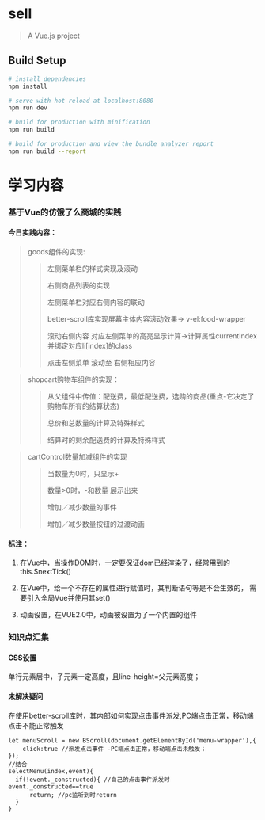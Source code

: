 # sell

> A Vue.js project

## Build Setup

``` bash
# install dependencies
npm install

# serve with hot reload at localhost:8080
npm run dev

# build for production with minification
npm run build

# build for production and view the bundle analyzer report
npm run build --report
```

# 学习内容

### 基于Vue的仿饿了么商城的实践

#### 今日实践内容：

> goods组件的实现:
>
>>	左侧菜单栏的样式实现及滚动
>>
>>	右侧商品列表的实现
>>
>>	左侧菜单栏对应右侧内容的联动
>>
>>  better-scroll库实现屏幕主体内容滚动效果-> v-el:food-wrapper
>>
>>  滚动右侧内容 对应左侧菜单的高亮显示计算->计算属性currentIndex并绑定对应li[index]的class
>>
>>  点击左侧菜单 滚动至 右侧相应内容
>>

> shopcart购物车组件的实现：
>
>>  从父组件中传值：配送费，最低配送费，选购的商品(重点-它决定了购物车所有的结算状态)
>>
>>  总价和总数量的计算及特殊样式
>>
>>  结算时的剩余配送费的计算及特殊样式
>>

> cartControl数量加减组件的实现
>
>>  当数量为0时，只显示+
>>
>>  数量>0时，-和数量 展示出来
>>
>>  增加／减少数量的事件
>>
>>  增加／减少数量按钮的过渡动画
>>

#### 标注：
1. 在Vue中，当操作DOM时，一定要保证dom已经渲染了，经常用到的this.$nextTick()

2. 在Vue中，给一个不存在的属性进行赋值时，其判断语句等是不会生效的，
需要引入全局Vue并使用其set()

3. 动画设置，在VUE2.0中，动画被设置为了一个内置的组件<transition></transition>

### 知识点汇集
#### CSS设置
单行元素居中，子元素一定高度，且line-height=父元素高度；

#### 未解决疑问
在使用better-scroll库时，其内部如何实现点击事件派发,PC端点击正常，移动端点击不能正常触发
```
let menuScroll = new BScroll(document.getElementById('menu-wrapper'),{
    click:true //派发点击事件 -PC端点击正常，移动端点击未触发；
});
//结合
selectMenu(index,event){
  if(!event._constructed){ //自己的点击事件派发时 event._constructed==true
      return; //pc监听到时return
  }
}
```
